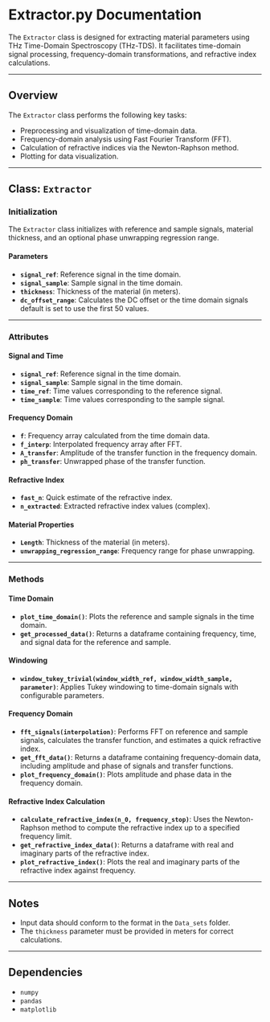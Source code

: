 # Extractor.py Documentation

The `Extractor` class is designed for extracting material parameters using THz Time-Domain Spectroscopy (THz-TDS). It facilitates time-domain signal processing, frequency-domain transformations, and refractive index calculations.

---

## Overview

The `Extractor` class performs the following key tasks:
- Preprocessing and visualization of time-domain data.
- Frequency-domain analysis using Fast Fourier Transform (FFT).
- Calculation of refractive indices via the Newton-Raphson method.
- Plotting for data visualization.

---

## Class: `Extractor`

### Initialization

The `Extractor` class initializes with reference and sample signals, material thickness, and an optional phase unwrapping regression range.

#### Parameters
- **`signal_ref`**: Reference signal in the time domain.
- **`signal_sample`**: Sample signal in the time domain.
- **`thickness`**: Thickness of the material (in meters).
- **`dc_offset_range`**: Calculates the DC offset or the time domain signals default is set to use the first 50 values.

---

### Attributes

#### Signal and Time
- **`signal_ref`**: Reference signal in the time domain.
- **`signal_sample`**: Sample signal in the time domain.
- **`time_ref`**: Time values corresponding to the reference signal.
- **`time_sample`**: Time values corresponding to the sample signal.

#### Frequency Domain
- **`f`**: Frequency array calculated from the time domain data.
- **`f_interp`**: Interpolated frequency array after FFT.
- **`A_transfer`**: Amplitude of the transfer function in the frequency domain.
- **`ph_transfer`**: Unwrapped phase of the transfer function.

#### Refractive Index
- **`fast_n`**: Quick estimate of the refractive index.
- **`n_extracted`**: Extracted refractive index values (complex).

#### Material Properties
- **`Length`**: Thickness of the material (in meters).
- **`unwrapping_regression_range`**: Frequency range for phase unwrapping.

---

### Methods

#### Time Domain
- **`plot_time_domain()`**: Plots the reference and sample signals in the time domain.
- **`get_processed_data()`**: Returns a dataframe containing frequency, time, and signal data for the reference and sample.

#### Windowing
- **`window_tukey_trivial(window_width_ref, window_width_sample, parameter)`**: Applies Tukey windowing to time-domain signals with configurable parameters.

#### Frequency Domain
- **`fft_signals(interpolation)`**: Performs FFT on reference and sample signals, calculates the transfer function, and estimates a quick refractive index.
- **`get_fft_data()`**: Returns a dataframe containing frequency-domain data, including amplitude and phase of signals and transfer functions.
- **`plot_frequency_domain()`**: Plots amplitude and phase data in the frequency domain.

#### Refractive Index Calculation
- **`calculate_refractive_index(n_0, frequency_stop)`**: Uses the Newton-Raphson method to compute the refractive index up to a specified frequency limit.
- **`get_refractive_index_data()`**: Returns a dataframe with real and imaginary parts of the refractive index.
- **`plot_refractive_index()`**: Plots the real and imaginary parts of the refractive index against frequency.

---

## Notes
- Input data should conform to the format in the `Data_sets` folder.
- The `thickness` parameter must be provided in meters for correct calculations.

---

## Dependencies
- `numpy`
- `pandas`
- `matplotlib`